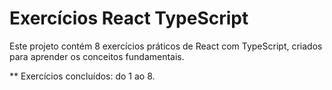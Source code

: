 # Exercícios React TypeScript

Este projeto contém 8 exercícios práticos de React com TypeScript, criados para aprender os conceitos fundamentais.

** Exercícios concluídos: do 1 ao 8.
